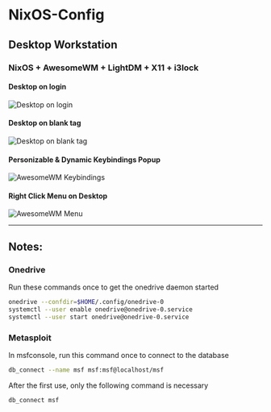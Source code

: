 # NixOS-Config
## Desktop Workstation
### NixOS + AwesomeWM + LightDM + X11 + i3lock
#### Desktop on login
![Desktop on login](https://github.com/christensenjairus/NixOS-Config/blob/main/desktop%20screenshot.png)
#### Desktop on blank tag
![Desktop on blank tag](https://github.com/christensenjairus/NixOS-Config/blob/main/desktop%20screenshot2.png)
#### Personizable & Dynamic Keybindings Popup
![AwesomeWM Keybindings](https://github.com/christensenjairus/NixOS-Config/blob/main/keybindings.png)
#### Right Click Menu on Desktop
![AwesomeWM Menu](https://github.com/christensenjairus/NixOS-Config/blob/main/menu%20screenshot.png)
* * *
## Notes:
### Onedrive
Run these commands once to get the onedrive daemon started
```bash
onedrive --confdir=$HOME/.config/onedrive-0
systemctl --user enable onedrive@onedrive-0.service
systemctl --user start onedrive@onedrive-0.service
```
### Metasploit
In msfconsole, run this command once to connect to the database
```bash
db_connect --name msf msf:msf@localhost/msf
```
After the first use, only the following command is necessary
```bash
db_connect msf
```
